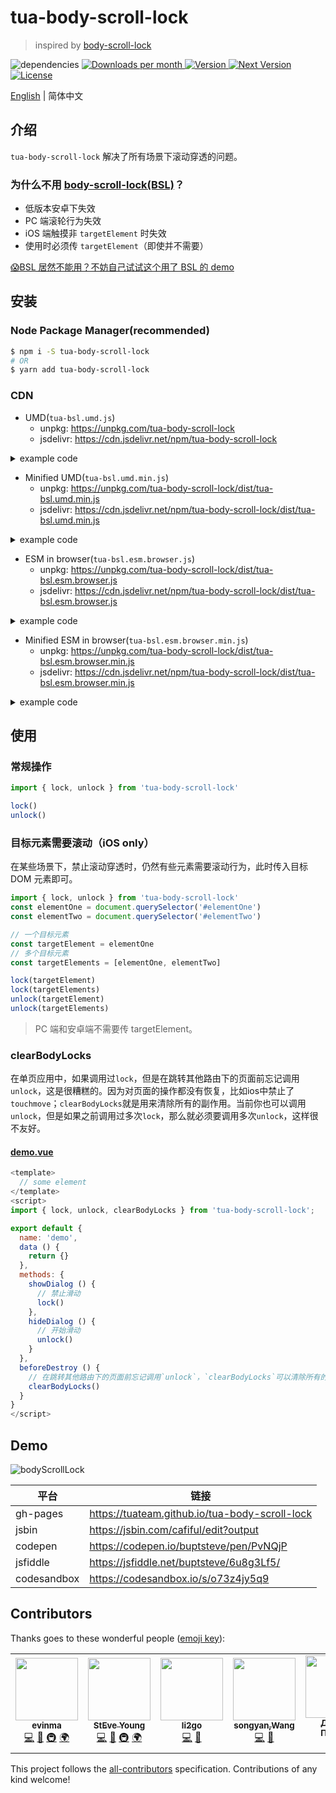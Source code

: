 # tua-body-scroll-lock

> inspired by [body-scroll-lock](https://github.com/willmcpo/body-scroll-lock)

<img src="https://img.shields.io/badge/dependencies-none-green.svg" alt="dependencies">
<a href="https://www.npmjs.com/package/tua-body-scroll-lock" target="_blank">
    <img src="https://badgen.net/npm/dm/tua-body-scroll-lock" alt="Downloads per month">
    <img src="https://img.shields.io/npm/v/tua-body-scroll-lock.svg" alt="Version">
    <img src="https://img.shields.io/npm/v/tua-body-scroll-lock/next.svg" alt="Next Version">
    <img src="https://img.shields.io/npm/l/tua-body-scroll-lock.svg" alt="License">
</a>

[English](./README.md) | 简体中文

## 介绍
`tua-body-scroll-lock` 解决了所有场景下滚动穿透的问题。

### 为什么不用 [body-scroll-lock(BSL)](https://github.com/willmcpo/body-scroll-lock)？
* 低版本安卓下失效
* PC 端滚轮行为失效
* iOS 端触摸非 `targetElement` 时失效
* 使用时必须传 `targetElement`（即使并不需要）

[😱BSL 居然不能用？不妨自己试试这个用了 BSL 的 demo](https://codepen.io/buptsteve/pen/EJoKQK)

## 安装
### Node Package Manager(recommended)

```bash
$ npm i -S tua-body-scroll-lock
# OR
$ yarn add tua-body-scroll-lock
```

### CDN
* UMD(`tua-bsl.umd.js`)
  * unpkg: https://unpkg.com/tua-body-scroll-lock
  * jsdelivr: https://cdn.jsdelivr.net/npm/tua-body-scroll-lock

<details>
<summary>example code</summary>

```html
<!-- unpkg -->
<script src="https://unpkg.com/tua-body-scroll-lock"></script>

<!-- jsdelivr -->
<script src="https://cdn.jsdelivr.net/npm/tua-body-scroll-lock"></script>
```

</details>

* Minified UMD(`tua-bsl.umd.min.js`)
  * unpkg: https://unpkg.com/tua-body-scroll-lock/dist/tua-bsl.umd.min.js
  * jsdelivr: https://cdn.jsdelivr.net/npm/tua-body-scroll-lock/dist/tua-bsl.umd.min.js

<details>
<summary>example code</summary>

```html
<!-- unpkg -->
<script src="https://unpkg.com/tua-body-scroll-lock/dist/tua-bsl.umd.min.js"></script>

<!-- jsdelivr -->
<script src="https://cdn.jsdelivr.net/npm/tua-body-scroll-lock/dist/tua-bsl.umd.min.js"></script>
```

</details>

* ESM in browser(`tua-bsl.esm.browser.js`)
  * unpkg: https://unpkg.com/tua-body-scroll-lock/dist/tua-bsl.esm.browser.js
  * jsdelivr: https://cdn.jsdelivr.net/npm/tua-body-scroll-lock/dist/tua-bsl.esm.browser.js

<details>
<summary>example code</summary>

```html
<!-- unpkg -->
<script type="module">
    import { lock, unlock } from 'https://unpkg.com/tua-body-scroll-lock/dist/tua-bsl.esm.browser.js'

    lock()
    unlock()
</script>

<!-- jsdelivr -->
<script type="module">
    import { lock, unlock } from 'https://cdn.jsdelivr.net/npm/tua-body-scroll-lock/dist/tua-bsl.esm.browser.js'

    lock()
    unlock()
</script>
```

</details>

* Minified ESM in browser(`tua-bsl.esm.browser.min.js`)
  * unpkg: https://unpkg.com/tua-body-scroll-lock/dist/tua-bsl.esm.browser.min.js
  * jsdelivr: https://cdn.jsdelivr.net/npm/tua-body-scroll-lock/dist/tua-bsl.esm.browser.min.js

<details>
<summary>example code</summary>

```html
<!-- unpkg -->
<script type="module">
    import { lock, unlock } from 'https://unpkg.com/tua-body-scroll-lock/dist/tua-bsl.esm.browser.min.js'

    lock()
    unlock()
</script>

<!-- jsdelivr -->
<script type="module">
    import { lock, unlock } from 'https://cdn.jsdelivr.net/npm/tua-body-scroll-lock/dist/tua-bsl.esm.browser.min.js'

    lock()
    unlock()
</script>
```

</details>

## 使用
### 常规操作

```js
import { lock, unlock } from 'tua-body-scroll-lock'

lock()
unlock()
```

### 目标元素需要滚动（iOS only）
在某些场景下，禁止滚动穿透时，仍然有些元素需要滚动行为，此时传入目标 DOM 元素即可。

```js
import { lock, unlock } from 'tua-body-scroll-lock'
const elementOne = document.querySelector('#elementOne')
const elementTwo = document.querySelector('#elementTwo')

// 一个目标元素
const targetElement = elementOne
// 多个目标元素
const targetElements = [elementOne, elementTwo]

lock(targetElement)
lock(targetElements)
unlock(targetElement)
unlock(targetElements)
```

> PC 端和安卓端不需要传 targetElement。

### clearBodyLocks
在单页应用中，如果调用过`lock`，但是在跳转其他路由下的页面前忘记调用`unlock`，这是很糟糕的。因为对页面的操作都没有恢复，比如ios中禁止了`touchmove`；`clearBodyLocks`就是用来清除所有的副作用。当前你也可以调用`unlock`，但是如果之前调用过多次`lock`，那么就必须要调用多次`unlock`，这样很不友好。
#### [demo.vue](https://codepen.io/evinma/pen/OJNJdoy)
```js
<template>
  // some element
</template>
<script>
import { lock, unlock, clearBodyLocks } from 'tua-body-scroll-lock';

export default {
  name: 'demo',
  data () {
    return {}
  },
  methods: {
    showDialog () {
      // 禁止滑动
      lock()
    },
    hideDialog () {
      // 开始滑动
      unlock()
    }
  },
  beforeDestroy () {
    // 在跳转其他路由下的页面前忘记调用`unlock`，`clearBodyLocks`可以清除所有的副作用。
    clearBodyLocks()
  }
}
</script>
```


## Demo

![bodyScrollLock](./tua-bsl.png)

平台 | 链接 |
| - | -
gh-pages | https://tuateam.github.io/tua-body-scroll-lock |
jsbin | https://jsbin.com/cafiful/edit?output |
codepen | https://codepen.io/buptsteve/pen/PvNQjP |
jsfiddle | https://jsfiddle.net/buptsteve/6u8g3Lf5/ |
codesandbox | https://codesandbox.io/s/o73z4jy5q9 |

## Contributors

Thanks goes to these wonderful people ([emoji key](https://allcontributors.org/docs/en/emoji-key)):

<!-- ALL-CONTRIBUTORS-LIST:START - Do not remove or modify this section -->
<!-- prettier-ignore-start -->
<!-- markdownlint-disable -->
<table>
  <tr>
    <td align="center"><a href="https://github.com/evinma"><img src="https://avatars2.githubusercontent.com/u/16096567?v=4?s=100" width="100px;" alt=""/><br /><sub><b>evinma</b></sub></a><br /><a href="https://github.com/tuateam/tua-body-scroll-lock/commits?author=evinma" title="Code">💻</a> <a href="https://github.com/tuateam/tua-body-scroll-lock/commits?author=evinma" title="Documentation">📖</a> <a href="#infra-evinma" title="Infrastructure (Hosting, Build-Tools, etc)">🚇</a> <a href="#translation-evinma" title="Translation">🌍</a></td>
    <td align="center"><a href="https://buptsteve.github.io"><img src="https://avatars2.githubusercontent.com/u/11501493?v=4?s=100" width="100px;" alt=""/><br /><sub><b>StEve Young</b></sub></a><br /><a href="https://github.com/tuateam/tua-body-scroll-lock/commits?author=BuptStEve" title="Code">💻</a> <a href="https://github.com/tuateam/tua-body-scroll-lock/commits?author=BuptStEve" title="Documentation">📖</a> <a href="#infra-BuptStEve" title="Infrastructure (Hosting, Build-Tools, etc)">🚇</a> <a href="#translation-BuptStEve" title="Translation">🌍</a></td>
    <td align="center"><a href="https://github.com/li2go"><img src="https://avatars2.githubusercontent.com/u/11485337?v=4?s=100" width="100px;" alt=""/><br /><sub><b>li2go</b></sub></a><br /><a href="https://github.com/tuateam/tua-body-scroll-lock/commits?author=li2go" title="Code">💻</a> <a href="https://github.com/tuateam/tua-body-scroll-lock/issues?q=author%3Ali2go" title="Bug reports">🐛</a></td>
    <td align="center"><a href="https://github.com/feitiange"><img src="https://avatars3.githubusercontent.com/u/7125157?v=4?s=100" width="100px;" alt=""/><br /><sub><b>songyan,Wang</b></sub></a><br /><a href="https://github.com/tuateam/tua-body-scroll-lock/commits?author=feitiange" title="Code">💻</a> <a href="https://github.com/tuateam/tua-body-scroll-lock/issues?q=author%3Afeitiange" title="Bug reports">🐛</a></td>
    <td align="center"><a href="https://grawl.ru/"><img src="https://avatars2.githubusercontent.com/u/846774?v=4?s=100" width="100px;" alt=""/><br /><sub><b>Даниил Пронин</b></sub></a><br /><a href="https://github.com/tuateam/tua-body-scroll-lock/issues?q=author%3AGrawl" title="Bug reports">🐛</a></td>
    <td align="center"><a href="https://github.com/magic-akari"><img src="https://avatars0.githubusercontent.com/u/7829098?v=4?s=100" width="100px;" alt=""/><br /><sub><b>阿卡琳</b></sub></a><br /><a href="https://github.com/tuateam/tua-body-scroll-lock/issues?q=author%3Amagic-akari" title="Bug reports">🐛</a></td>
    <td align="center"><a href="http://calibur.tv"><img src="https://avatars.githubusercontent.com/u/16357724?v=4?s=100" width="100px;" alt=""/><br /><sub><b>falstack</b></sub></a><br /><a href="https://github.com/tuateam/tua-body-scroll-lock/commits?author=falstack" title="Code">💻</a></td>
  </tr>
</table>

<!-- markdownlint-restore -->
<!-- prettier-ignore-end -->

<!-- ALL-CONTRIBUTORS-LIST:END -->

This project follows the [all-contributors](https://github.com/all-contributors/all-contributors) specification. Contributions of any kind welcome!
